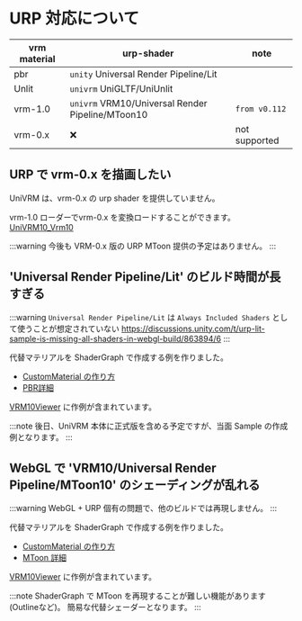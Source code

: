 # URP 対応について

| vrm material | urp-shader                                       | note          |
| ------------ | ------------------------------------------------ | ------------- |
| pbr          | `unity` Universal Render Pipeline/Lit            |               |
| Unlit        | `univrm` UniGLTF/UniUnlit                        |               |
| vrm-1.0      | `univrm` VRM10/Universal Render Pipeline/MToon10 | `from v0.112` |
| vrm-0.x      | ❌                                               | not supported |

## URP で vrm-0.x を描画したい

UniVRM は、vrm-0.x の urp shader を提供していません。

vrm-1.0 ローダーでvrm-0.x を変換ロードすることができます。
[UniVRM10_Vrm10](/api/runtime-import/UniVRM10_Vrm10)

:::warning
今後も VRM-0.x 版の URP MToon 提供の予定はありません。
:::

## 'Universal Render Pipeline/Lit' のビルド時間が長すぎる

:::warning `Universal Render Pipeline/Lit` は `Always Included Shaders` として使うことが想定されていない
https://discussions.unity.com/t/urp-lit-sample-is-missing-all-shaders-in-webgl-build/863894/6
:::

<GitHubIssue issue="2498" title="[urp][build] ビルドすると膨大な時間がかかるため削除" />

代替マテリアルを ShaderGraph で作成する例を作りました。

- [CustomMaterial の作り方](/api/material/make_custom_material/)
- [PBR詳細](/api/material/make_custom_material/custom_pbr/)

[VRM10Viewer](/api/sample/vrm10/VRM10Viewer/) に作例が含まれています。

:::note
後日、UniVRM 本体に正式版を含める予定ですが、当面 Sample の作成例となります。
:::

## WebGL で 'VRM10/Universal Render Pipeline/MToon10' のシェーディングが乱れる

:::warning
WebGL + URP 個有の問題で、他のビルドでは再現しません。
:::

<GitHubIssue issue="2548" title="Unity WebGLで動的にインポートしたvrmのShadeがおかしい" />

代替マテリアルを ShaderGraph で作成する例を作りました。

- [CustomMaterial の作り方](/api/material/make_custom_material/)
- [MToon 詳細](/api/material/make_custom_material/custom_mtoon/)

[VRM10Viewer](/api/sample/vrm10/VRM10Viewer/) に作例が含まれています。

:::note
ShaderGraph で MToon を再現することが難しい機能があります(Outlineなど)。
簡易な代替シェーダーとなります。
:::
